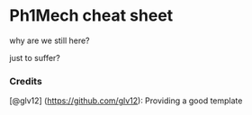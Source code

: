 # Ph1Mech cheat sheet

why are we still here?

just to suffer?


### Credits
[@glv12] (https://github.com/glv12): Providing a good template

